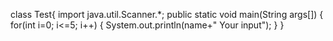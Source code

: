 
class Test{
import java.util.Scanner.*;
public static void main(String args[])
      {
  for(int i=0; i<=5; i++)
  {     System.out.println(name+" Your input");
      }
}
